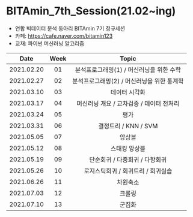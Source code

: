 # BITAmin_7th_Session(21.02~ing)
* 연합 빅데이터 분석 동아리 BITAmin 7기 정규세션 
* 카페: https://cafe.naver.com/bitamin123
* 교재: 파이썬 머신러닝 알고리즘

|       Date       | Week | Topic |
|:----------------:|:----------------------------------------:|:----------:
| 2021.02.20 | 01 | 분석프로그래밍(1) / 머신러닝을 위한 수학 |
| 2021.02.27 | 02 | 분석프로그래밍(2) / 머신러닝을 위한 통계학 |
| 2021.03.10 | 03 | 데이터 시각화 |
| 2021.03.17 | 04 | 머신러닝 개요 / 교차검증 / 데이터 전처리 |
| 2021.03.24 | 05 | 평가 |
| 2021.03.31 | 06 | 결정트리 / KNN / SVM |
| 2021.05.05 | 07 | 앙상블 |
| 2021.05.12 | 08 | 스태킹 앙상블 |
| 2021.05.19 | 09 | 단순회귀 / 다중회귀 / 다항회귀 |
| 2021.05.26 | 10 | 로지스틱회귀 / 회귀트리 / 회귀실습 |
| 2021.06.26 | 11 | 차원축소 |
| 2021.07.03 | 12 | 크롤링 |
| 2021.07.10 | 13 | 군집화 |

